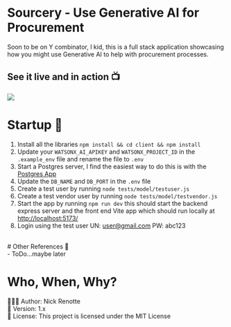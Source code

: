 # Sourcery - Use Generative AI for Procurement
Soon to be on Y combinator, I kid, this is a full stack application showcasing how you might use Generative AI to help with procurement processes. 

## See it live and in action 📺
<img src="https://i.imgur.com/PhHSBx7.gif"/>

# Startup 🚀
1. Install all the libraries `npm install && cd client && npm install`
2. Update your `WATSONX_AI_APIKEY` and `WATSONX_PROJECT_ID` in the `.example_env` file and rename the file to `.env`
3. Start a Postgres server, I find the easiest way to do this is with the <a href="https://postgresapp.com/">Postgres App</a>
4. Update the `DB_NAME` and `DB_PORT` in the `.env` file 
5. Create a test user by running `node tests/model/testuser.js`
5. Create a test vendor user by running `node tests/model/testvendor.js`
6. Start the app by running `npm run dev` this should start the backend express server and the front end Vite app which should run locally at <a href="http://localhost:5173/">http://localhost:5173/</a>
7. Login using the test user 
UN: user@gmail.com
PW: abc123

</br>
# Other References 🔗 </br>
- ToDo...maybe later

# Who, When, Why?

👨🏾‍💻 Author: Nick Renotte <br />
📅 Version: 1.x<br />
📜 License: This project is licensed under the MIT License </br>

